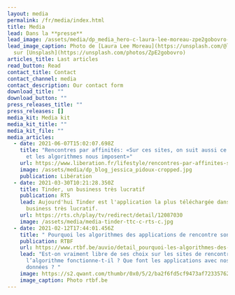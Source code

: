 ```yaml
---
layout: media
permalink: /fr/media/index.html
title: Media
lead: Dans la **presse**
lead_image: /assets/media/dp_media_hero-c-laura-lee-moreau-zpe2gobovro-unsplash-c.jpg
lead_image_caption: Photo de [Laura Lee Moreau](https://unsplash.com/@laura_lee)
  sur [Unsplash](https://unsplash.com/photos/ZpE2gobovro)
articles_title: Last articles
read_button: Read
contact_title: Contact
contact_channel: media
contact_description: Our contact form
download_title: ""
download_button: ""
press_releases_title: ""
press_releases: []
media_kit: Media kit
media_kit_title: ""
media_kit_file: ""
media_articles:
  - date: 2021-06-07T15:02:07.698Z
    title: "Rencontres par affinités: «Sur ces sites, on suit aussi ce que l’appli
      et les algorithmes nous imposent»"
    url: https://www.liberation.fr/lifestyle/rencontres-par-affinites-sur-ces-sites-on-suit-aussi-ce-que-lappli-et-les-algorithmes-nous-imposent-20210607_KG57Q42CM5FTPCSZ3HGVRJIUGE/
    image: /assets/media/dp_blog_jessica_pidoux-cropped.jpg
    publication: Libération
  - date: 2021-03-30T10:21:28.350Z
    title: Tinder, un business très lucratif
    publication: RTS
    lead: Aujourd'hui Tinder est l'application la plus téléchargée dans le monde, un
      business très lucratif.
    url: https://rts.ch/play/tv/redirect/detail/12087030
    image: /assets/media/media-tinder-ttc-c-rts-c.jpg
  - date: 2021-02-12T17:44:01.456Z
    title: " Pourquoi les algorithmes des applications de rencontre sont-ils pervers?"
    publication: RTBF
    url: https://www.rtbf.be/auvio/detail_pourquoi-les-algorithmes-des-applications-de-rencontre-sont-ils-pervers?id=2735177
    lead: "Est-on vraiment libre de ses choix sur les sites de rencontres ? Comment
      l’algorithme fonctionne-t-il ? Que font les applications avec nos
      données ? "
    image: https://s2.qwant.com/thumbr/0x0/5/2/ba2f6fd5cf9473af72335762be3a1e18b5cde08514e618d6f59c8d535e10c0/ng_c6e4f241dcbc6186e61f-324x183@2x.jpg?u=https%3A%2F%2Fds1.static.rtbf.be%2Fmedia%2Fprogram%2Fimage%2Fng_c6e4f241dcbc6186e61f-324x183%402x.jpg&q=0&b=1&p=0&a=0
    image_caption: Photo rtbf.be
---
```

